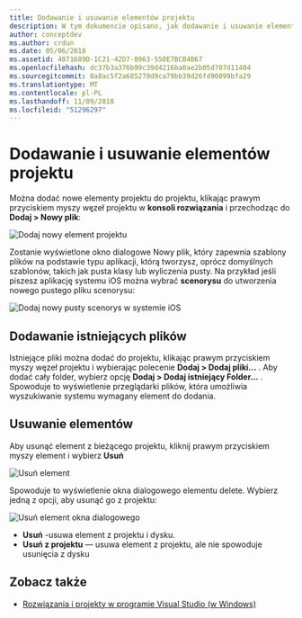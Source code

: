 ```yaml
---
title: Dodawanie i usuwanie elementów projektu
description: W tym dokumencie opisano, jak dodawanie i usuwanie elementów projektu w programie Visual Studio dla komputerów Mac
author: conceptdev
ms.author: crdun
ms.date: 05/06/2018
ms.assetid: 4071689D-1C21-42D7-8963-550E7BCB4B67
ms.openlocfilehash: dc37b3a376b99c39d4216ba0ae2b05d707d11484
ms.sourcegitcommit: 0a8ac5f2a685270d9ca79bb39d26fd90099bfa29
ms.translationtype: MT
ms.contentlocale: pl-PL
ms.lasthandoff: 11/09/2018
ms.locfileid: "51296297"
---
```

# <a name="adding-and-removing-project-items"></a>Dodawanie i usuwanie elementów projektu

Można dodać nowe elementy projektu do projektu, klikając prawym przyciskiem myszy węzeł projektu w **konsoli rozwiązania** i przechodząc do **Dodaj > Nowy plik**:

![Dodaj nowy element projektu](media/add-and-remove-project-items-image1.png)

Zostanie wyświetlone okno dialogowe Nowy plik, który zapewnia szablony plików na podstawie typu aplikacji, którą tworzysz, oprócz domyślnych szablonów, takich jak pusta klasy lub wyliczenia pusty. Na przykład jeśli piszesz aplikację systemu iOS można wybrać **scenorysu** do utworzenia nowego pustego pliku scenorysu:

![Dodaj nowy pusty scenorys w systemie iOS](media/add-and-remove-project-items-image2.png)

## <a name="adding-existing-files"></a>Dodawanie istniejących plików

Istniejące pliki można dodać do projektu, klikając prawym przyciskiem myszy węzeł projektu i wybierając polecenie **Dodaj > Dodaj pliki...** . Aby dodać cały folder, wybierz opcję **Dodaj > Dodaj istniejący Folder...** . Spowoduje to wyświetlenie przeglądarki plików, która umożliwia wyszukiwanie systemu wymagany element do dodania.

## <a name="removing-items"></a>Usuwanie elementów

Aby usunąć element z bieżącego projektu, kliknij prawym przyciskiem myszy element i wybierz **Usuń**

![Usuń element](media/add-and-remove-project-items-image3.png)

Spowoduje to wyświetlenie okna dialogowego elementu delete. Wybierz jedną z opcji, aby usunąć go z projektu:

![Usuń element okna dialogowego](media/add-and-remove-project-items-image4.png)

* **Usuń** -usuwa element z projektu i dysku.
* **Usuń z projektu** — usuwa element z projektu, ale nie spowoduje usunięcia z dysku

## <a name="see-also"></a>Zobacz także

* [Rozwiązania i projekty w programie Visual Studio (w Windows)](/visualstudio/ide/solutions-and-projects-in-visual-studio)